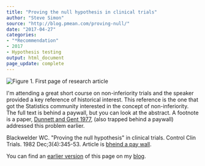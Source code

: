 ```yaml
---
title: "Proving the null hypothesis in clinical trials"
author: "Steve Simon"
source: "http://blog.pmean.com/proving-null/"
date: "2017-04-27"
categories:
- "*Recommendation"
- 2017
- Hypothesis testing
output: html_document
page_update: complete
---
```


![Figure 1. First page of research article](http://www.pmean.com/new-images/17/proving-null01.png)

<div class="notes">

I'm attending a great short course on non-inferiority trials and the speaker provided a key reference of historical interest. This reference is the one that got the Statistics community interested in the concept of non-inferiority. The full text is behind a paywall, but you can look at the abstract. A footnote is a paper, [Dunnett and Gent 1977][dun1], (also trapped behind a paywall) addressed this problem earlier.

Blackwelder WC. "Proving the null hypothesis" in clinical trials. Control Clin Trials. 1982 Dec;3(4):345-53. Article is [bheind a pay wall][bla1].

You can find an [earlier version][sim1] of this page on my [blog][sim2].

[sim1]: http://blog.pmean.com/proving-null/
[sim2]: http://blog.pmean.com

[bla1]: http://www.sciencedirect.com/science/article/pii/0197245682900241
[dun1]: https://www.ncbi.nlm.nih.gov/pubmed/588654

</div>
